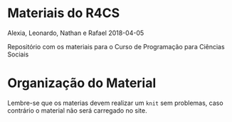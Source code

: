 Materiais do R4CS
================
Alexia, Leonardo, Nathan e Rafael
2018-04-05

Repositório com os materiais para o Curso de Programação para Ciências Sociais

Organização do Material
=======================

Lembre-se que os materias devem realizar um `knit` sem problemas, caso contrário o material não será carregado no site.
